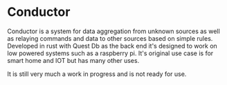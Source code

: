 # Conductor

Conductor is a system for data aggregation from unknown sources as well as relaying commands and data to other sources based on simple rules. Developed in rust with Quest Db as the back end it's designed to work on low powered systems such as a raspberry pi. It's original use case is for smart home and IOT but has many other uses.

It is still very much a work in progress and is not ready for use. 